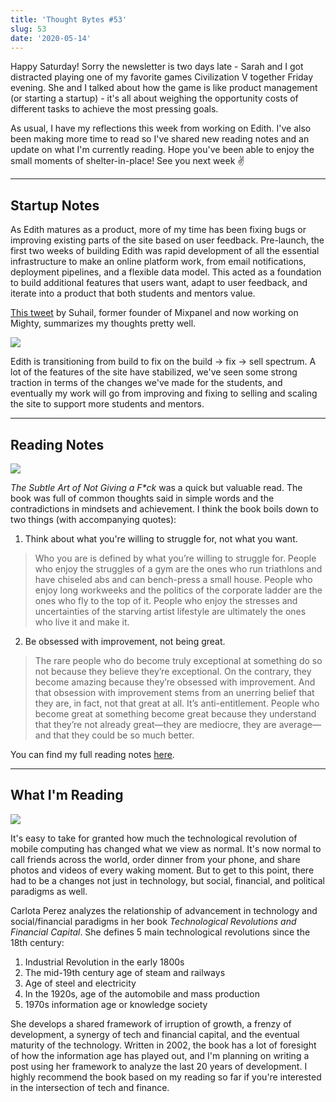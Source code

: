 ```yaml
---
title: 'Thought Bytes #53'
slug: 53
date: '2020-05-14'
---
```

Happy Saturday! Sorry the newsletter is two days late - Sarah and I got distracted playing one of my favorite games Civilization V together Friday evening. She and I talked about how the game is like product management (or starting a startup) - it's all about weighing the opportunity costs of different tasks to achieve the most pressing goals.

As usual, I have my reflections this week from working on Edith. I've also been making more time to read so I've shared new reading notes and an update on what I'm currently reading. Hope you've been able to enjoy the small moments of shelter-in-place! See you next week ✌️

---

## Startup Notes

As Edith matures as a product, more of my time has been fixing bugs or improving existing parts of the site based on user feedback. Pre-launch, the first two weeks of building Edith was rapid development of all the essential infrastructure to make an online platform work, from email notifications, deployment pipelines, and a flexible data model. This acted as a foundation to build additional features that users want, adapt to user feedback, and iterate into a product that both students and mentors value.

[This tweet](https://twitter.com/Suhail/status/1261038970638528512) by Suhail, former founder of Mixpanel and now working on Mighty, summarizes my thoughts pretty well.

![](/newsletters/53/suhail.png)

Edith is transitioning from build to fix on the build -> fix -> sell spectrum. A lot of the features of the site have stabilized, we've seen some strong traction in terms of the changes we've made for the students, and eventually my work will go from improving and fixing to selling and scaling the site to support more students and mentors.

---

## Reading Notes

![](/books/subtle-art-of-not-giving-a-f.jpg)

*The Subtle Art of Not Giving a F\*ck* was a quick but valuable read. The book was full of common thoughts said in simple words and the contradictions in mindsets and achievement. I think the book boils down to two things (with accompanying quotes):

1. Think about what you're willing to struggle for, not what you want.

> Who you are is defined by what you’re willing to struggle for. People who enjoy the struggles of a gym are the ones who run triathlons and have chiseled abs and can bench-press a small house. People who enjoy long workweeks and the politics of the corporate ladder are the ones who fly to the top of it. People who enjoy the stresses and uncertainties of the starving artist lifestyle are ultimately the ones who live it and make it.

2. Be obsessed with improvement, not being great.

> The rare people who do become truly exceptional at something do so not because they believe they’re exceptional. On the contrary, they become amazing because they’re obsessed with improvement. And that obsession with improvement stems from an unerring belief that they are, in fact, not that great at all. It’s anti-entitlement. People who become great at something become great because they understand that they’re not already great—they are mediocre, they are average—and that they could be so much better.

You can find my full reading notes [here](https://kevinarifin.com/reading_notes/subtle-art-of-not-giving-a-f).

---

## What I'm Reading

![](/books/technological-revolutions.jpg)

It's easy to take for granted how much the technological revolution of mobile computing has changed what we view as normal. It's now normal to call friends across the world, order dinner from your phone, and share photos and videos of every waking moment. But to get to this point, there had to be a changes not just in technology, but social, financial, and political paradigms as well.

Carlota Perez analyzes the relationship of advancement in technology and social/financial paradigms in her book *Technological Revolutions and Financial Capital*. She defines 5 main technological revolutions since the 18th century:

1. Industrial Revolution in the early 1800s
2. The mid-19th century age of steam and railways
3. Age of steel and electricity
4. In the 1920s, age of the automobile and mass production
5. 1970s information age or knowledge society

She develops a shared framework of irruption of growth, a frenzy of development, a synergy of tech and financial capital, and the eventual maturity of the technology. Written in 2002, the book has a lot of foresight of how the information age has played out, and I'm planning on writing a post using her framework to analyze the last 20 years of development. I highly recommend the book based on my reading so far if you're interested in the intersection of tech and finance.